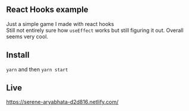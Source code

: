 ## React Hooks example

Just a simple game I made with react hooks  
Still not entirely sure how `useEffect` works but still figuring it out. Overall seems very cool.

## Install

`yarn` and then `yarn start`

## Live

https://serene-aryabhata-d2d816.netlify.com/
